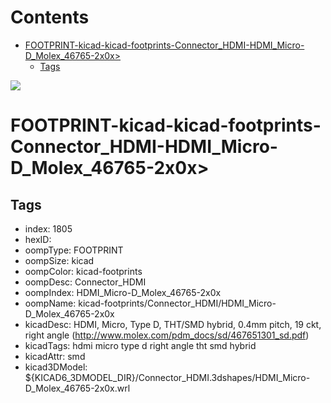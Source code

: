 



Contents
========

* [FOOTPRINT-kicad-kicad-footprints-Connector_HDMI-HDMI_Micro-D_Molex_46765-2x0x>](#footprint-kicad-kicad-footprints-connector_hdmi-hdmi_micro-d_molex_46765-2x0x)
	* [Tags](#tags)
  
![][im]
# FOOTPRINT-kicad-kicad-footprints-Connector_HDMI-HDMI_Micro-D_Molex_46765-2x0x>

## Tags

- index: 1805
- hexID: 
- oompType: FOOTPRINT
- oompSize: kicad
- oompColor: kicad-footprints
- oompDesc: Connector_HDMI
- oompIndex: HDMI_Micro-D_Molex_46765-2x0x
- oompName: kicad-footprints/Connector_HDMI/HDMI_Micro-D_Molex_46765-2x0x
- kicadDesc: HDMI, Micro, Type D, THT/SMD hybrid, 0.4mm pitch, 19 ckt, right angle (http://www.molex.com/pdm_docs/sd/467651301_sd.pdf)
- kicadTags: hdmi micro type d right angle tht smd hybrid
- kicadAttr: smd
- kicad3DModel: ${KICAD6_3DMODEL_DIR}/Connector_HDMI.3dshapes/HDMI_Micro-D_Molex_46765-2x0x.wrl



[im]: image.png
